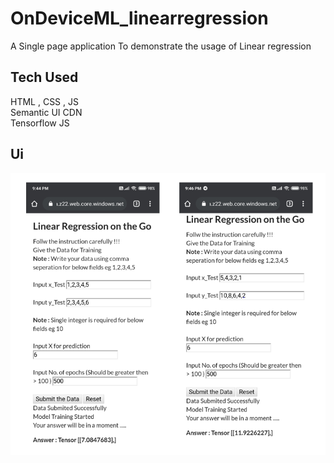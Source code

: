 # OnDeviceML_linearregression
A Single page application To demonstrate the usage of Linear regression 


## Tech Used
HTML , CSS , JS<br>
Semantic UI CDN <br>
Tensorflow JS<br>

## Ui
<div>
  <img src="./images/img.PNG" alt="image"/>
</div>
